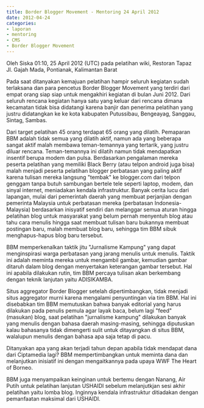 ```yaml
---
title: Border Blogger Movement - Mentoring 24 April 2012
date: 2012-04-24
categories:
- laporan
- mentoring
- CMS
- Border Blogger Movement
---
```


Oleh Siska 01:10, 25 April 2012 (UTC) pada pelatihan wiki, Restoran Tapaz Jl. Gajah Mada, Pontianak, Kalimantan Barat

Pada saat ditanyakan kemajuan pelatihan hampir seluruh kegiatan sudah terlaksana dan para pencetus Border Blogger Movement yang terdiri dari empat orang siap siap untuk mengakhiri kegiatan di bulan Juni 2012. Dari seluruh rencana kegiatan hanya satu yang keluar dari rencana dimana kecamatan tidak bisa didatangi karena banjir dan penerima pelatihan yang justru didatangkan ke ke kota kabupaten Putussibau, Bengeayag, Sanggau, Sintag, Sambas.

Dari target pelatihan 45 orang terdapat 65 orang yang dilatih. Pemaparan BBM adalah tidak semua yang dilatih aktif, namun ada yang beberapa sangat aktif malah membawa teman-temannya yang tertarik, yang justru diluar rencana. Teman-temannya ini dilatih namun tidak mendapatkan insentif berupa modem dan pulsa. Berdasarkan pengalaman mereka peserta pelatihan yang memiliki Black Berry (atau telpon android juga bisa) malah menjadi peserta pelatihan blogger perbatasan yang paling aktif karena tulisan mereka langsung "tembak" ke blogger.com dari telpon genggam tanpa butuh sambungan bertele tele seperti laptop, modem, dan sinyal internet, meniadakan kendala infrastruktur. Banyak cerita lucu dari lapangan, mulai dari pemerintah daerah yang membuat perjanjian dengan pemerinta Malaysia untuk perbatasan mereka (perbatasan Indonesia-Malaysia) berdasarkan inisyatif sendiri dan melanggar semua aturan hingga pelatihan blog untuk masyarakat yang belum pernah menyentuh blog atau tahu cara menulis hingga saat membuat tulisan baru bukannya membuat postingan baru, malah membuat blog baru, sehingga tim BBM sibuk menghapus-hapus blog baru tersebut.

BBM memperkenalkan taktik jitu "Jurnalisme Kampung" yang dapat menginspirasi warga perbatasan yang jarang menulis untuk menulis. Taktik ini adalah meminta mereka untuk mengambil gambar, kemudian gambar ditaruh dalam blog dengan menyertakan keterangan gambar tersebut. Hal ini apabila dilakukan rutin, tim BBM percaya tulisan akan berkembang dengan teknik lanjutan yaitu ADISIKAMBA.

Situs aggregator Border Blogger setelah dipertimbangkan, tidak menjadi situs aggregator murni karena mengalami penyuntingan via tim BBM. Hal ini disebabkan tim BBM memutuskan bahwa banyak editorial yang harus dilakukan pada penulis pemula agar layak baca, belum lagi "feed" (masukan) blog, saat pelatihan "jurnalisme kampung" dilakukan banyak yang menulis dengan bahasa daerah masing-masing, sehingga diputuskan kalau bahasanya tidak dimengerti sulit untuk ditayangkan di situs BBM, walalupun menulis dengan bahasa apa saja tetap di pacu.

Ditanyakan apa yang akan terjadi tahun depan apabila tidak mendapat dana dari Ciptamedia lagi? BBM mempertimbangkan untuk meminta dana dan melanjutkan inisiatif ini dengan mengaitkannya pada upaya WWF The Heart of Borneo.

BBM juga menyampaikan keinginan untuk bertemu dengan Nanang, Air Putih untuk pelatihan lanjutan USHAIDI sebelum melanjutkjan sesi akhir pelatihan yaitu lomba blog. Inginnya kendala infrastruktur ditiadakan dengan pemanfaatan maksimal dari USHAIDI.
